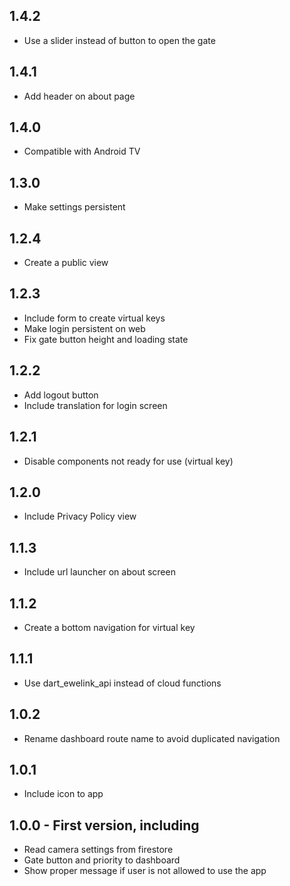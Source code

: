 ## 1.4.2
* Use a slider instead of button to open the gate

## 1.4.1
* Add header on about page

## 1.4.0
* Compatible with Android TV

## 1.3.0
* Make settings persistent

## 1.2.4
* Create a public view

## 1.2.3
* Include form to create virtual keys
* Make login persistent on web
* Fix gate button height and loading state

## 1.2.2
* Add logout button
* Include translation for login screen

## 1.2.1
* Disable components not ready for use (virtual key)

## 1.2.0
* Include Privacy Policy view

## 1.1.3
* Include url launcher on about screen

## 1.1.2
* Create a bottom navigation for virtual key

## 1.1.1
* Use dart_ewelink_api instead of cloud functions

## 1.0.2
* Rename dashboard route name to avoid duplicated navigation

## 1.0.1
* Include icon to app

## 1.0.0 - First version, including
* Read camera settings from firestore
* Gate button and priority to dashboard 
* Show proper message if user is not allowed to use the app
